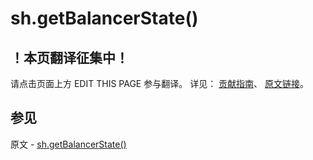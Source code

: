 # sh.getBalancerState()

## ！本页翻译征集中！

请点击页面上方 EDIT THIS PAGE 参与翻译。
详见：
[贡献指南]( https://github.com/JinMuInfo/MongoDB-Manual-zh/blob/master/CONTRIBUTING.md )、
[原文链接](  https://docs.mongodb.com/manual/reference/method/sh.getBalancerState/  )。

## 参见

原文 - [sh.getBalancerState()]( https://docs.mongodb.com/manual/reference/method/sh.getBalancerState/ )


